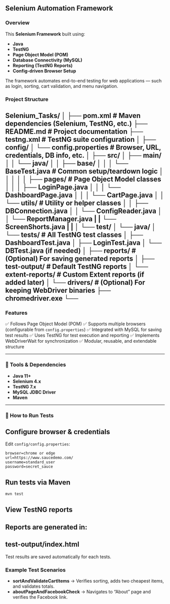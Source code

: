 ## Selenium Automation Framework

### Overview

This **Selenium Framework** built using:

* **Java**
* **TestNG**
* **Page Object Model (POM)**
* **Database Connectivity (MySQL)**
* **Reporting (TestNG Reports)**
* **Config-driven Browser Setup**

The framework automates end-to-end testing for web applications — such as login, sorting, cart validation, and menu navigation.

### Project Structure

Selenium_Tasks/
│
├── pom.xml                            # Maven dependencies (Selenium, TestNG, etc.)
├── README.md                          # Project documentation
├── testng.xml                         # TestNG suite configuration
│
├── config/
│   └── config.properties              # Browser, URL, credentials, DB info, etc.
│
├── src/
│   ├── main/
│   │   └── java/
│   │       ├── base/
│   │       │   └── BaseTest.java      # Common setup/teardown logic
│   │       │
│   │       ├── pages/                 # Page Object Model classes
│   │       │   ├── LoginPage.java
│   │       │   └── DashboardPage.java
│   │       │   └── CartPage.java
│   │       └── utils/                 # Utility or helper classes
│   │           ├── DBConnection.java
│   │           └── ConfigReader.java
│   │           └── ReportManager.java
|   |           └── ScreenShorts.java
|   |
│   └── test/
│       └── java/
│           └── tests/                 # All TestNG test classes
│               ├── DashboardTest.java
│               ├── LoginTest.java
│               └── DBTest.java (if needed)
│
├── reports/                           # (Optional) For saving generated reports
│   ├── test-output/                   # Default TestNG reports
│   └── extent-reports/                # Custom Extent reports (if added later)
│
└── drivers/                           # (Optional) For keeping WebDriver binaries
    ├── chromedriver.exe
    └── 
---

### Features

✅ Follows Page Object Model (POM)
✅ Supports multiple browsers (configurable from `config.properties`)
✅ Integrated with MySQL for saving test results
✅ Uses TestNG for test execution and reporting
✅ Implements WebDriverWait for synchronization
✅ Modular, reusable, and extendable structure

---

### 🧰 Tools & Dependencies

* **Java 11+**
* **Selenium 4.x**
* **TestNG 7.x**
* **MySQL JDBC Driver**
* **Maven**

---

### 🚀 How to Run Tests

## Configure browser & credentials

Edit `config/config.properties`:

```properties
browser=chrome or edge
url=https://www.saucedemo.com/
username=standard_user
password=secret_sauce
```

## Run tests via Maven

```bash
mvn test
```

## View TestNG reports

Reports are generated in:
---
test-output/index.html
---
Test results are saved automatically for each tests.

### Example Test Scenarios

* **sortAndValidateCartItems** → Verifies sorting, adds two cheapest items, and validates totals.
* **aboutPageAndFacebookCheck** → Navigates to “About” page and verifies the Facebook link.

